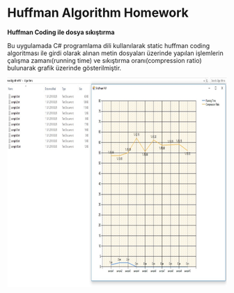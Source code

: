 # Huffman Algorithm Homework
<strong>Huffman Coding ile dosya sıkıştırma</strong>


Bu uygulamada C# programlama dili kullanılarak static huffman coding algoritması ile
girdi olarak alınan metin dosyaları üzerinde yapılan işlemlerin çalışma zamanı(running time)
ve sıkıştırma oranı(compression ratio) bulunarak grafik üzerinde gösterilmiştir.

<img src="ekrangoruntusu.jpg" width="600" height="480" />
